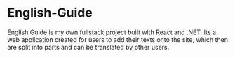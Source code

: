 # English-Guide

English Guide is my own fullstack project built with React and .NET. Its a web application created for users to add their texts onto the site, which then are split into parts and can be translated by other users. 
